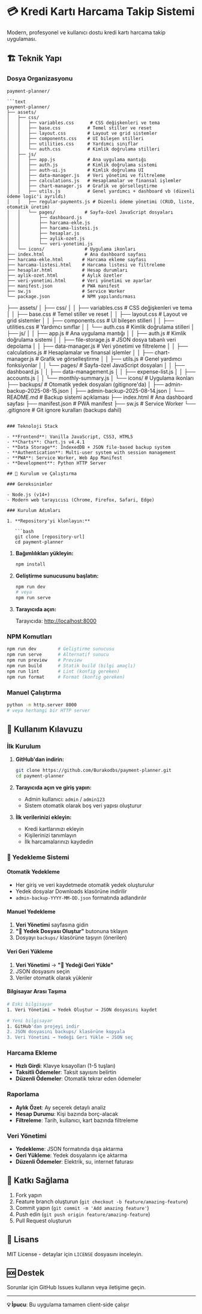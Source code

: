 # 💳 Kredi Kartı Harcama Takip Sistemi

Modern, profesyonel ve kullanıcı dostu kredi kartı harcama takip uygulaması.

## 🏗️ Teknik Yapı

### Dosya Organizasyonu
```
payment-planner/

```text
payment-planner/
├── assets/
│   ├── css/
│   │   ├── variables.css      # CSS değişkenleri ve tema
│   │   ├── base.css          # Temel stiller ve reset
│   │   ├── layout.css        # Layout ve grid sistemler
│   │   ├── components.css    # UI bileşen stilleri
│   │   ├── utilities.css     # Yardımcı sınıflar
│   │   └── auth.css          # Kimlik doğrulama stilleri
│   ├── js/
│   │   ├── app.js            # Ana uygulama mantığı
│   │   ├── auth.js           # Kimlik doğrulama sistemi
│   │   ├── auth-ui.js        # Kimlik doğrulama UI
│   │   ├── data-manager.js   # Veri yönetimi ve filtreleme
│   │   ├── calculations.js   # Hesaplamalar ve finansal işlemler
│   │   ├── chart-manager.js  # Grafik ve görselleştirme
│   │   ├── utils.js          # Genel yardımcı + dashboard vb (düzenli ödeme logic'i ayrıldı)
│   │   ├── regular-payments.js # Düzenli ödeme yönetimi (CRUD, liste, otomatik üretim)
│   │   └── pages/           # Sayfa-özel JavaScript dosyaları
│   │       ├── dashboard.js
│   │       ├── harcama-ekle.js
│   │       ├── harcama-listesi.js
│   │       ├── hesaplar.js
│   │       ├── aylik-ozet.js
│   │       └── veri-yonetimi.js
│   └── icons/               # Uygulama ikonları
├── index.html               # Ana dashboard sayfası
├── harcama-ekle.html       # Harcama ekleme sayfası
├── harcama-listesi.html    # Harcama listesi ve filtreleme
├── hesaplar.html           # Hesap durumları
├── aylik-ozet.html         # Aylık özetler
├── veri-yonetimi.html      # Veri yönetimi ve ayarlar
├── manifest.json           # PWA manifest
├── sw.js                   # Service Worker
└── package.json            # NPM yapılandırması
```
├── assets/
│   ├── css/
│   │   ├── variables.css      # CSS değişkenleri ve tema
│   │   ├── base.css          # Temel stiller ve reset
│   │   ├── layout.css        # Layout ve grid sistemler
│   │   ├── components.css    # UI bileşen stilleri
│   │   ├── utilities.css     # Yardımcı sınıflar
│   │   └── auth.css          # Kimlik doğrulama stilleri
│   ├── js/
│   │   ├── app.js            # Ana uygulama mantığı
│   │   ├── auth.js           # Kimlik doğrulama sistemi
│   │   ├── file-storage.js   # JSON dosya tabanlı veri depolama
│   │   ├── data-manager.js   # Veri yönetimi ve filtreleme
│   │   ├── calculations.js   # Hesaplamalar ve finansal işlemler
│   │   ├── chart-manager.js  # Grafik ve görselleştirme
│   │   ├── utils.js          # Genel yardımcı fonksiyonlar
│   │   └── pages/           # Sayfa-özel JavaScript dosyaları
│   │       ├── dashboard.js
│   │       ├── data-management.js
│   │       ├── expense-list.js
│   │       ├── accounts.js
│   │       └── monthly-summary.js
│   └── icons/               # Uygulama ikonları
├── backups/                 # Otomatik yedek dosyaları (gitignore'da)
│   ├── admin-backup-2025-08-15.json
│   ├── admin-backup-2025-08-14.json
│   └── README.md           # Backup sistemi açıklaması
├── index.html               # Ana dashboard sayfası
├── manifest.json           # PWA manifest
├── sw.js                   # Service Worker
└── .gitignore              # Git ignore kuralları (backups dahil)
```

### Teknoloji Stack

- **Frontend**: Vanilla JavaScript, CSS3, HTML5
- **Charts**: Chart.js v4.4.1
- **Data Storage**: IndexedDB + JSON file-based backup system
- **Authentication**: Multi-user system with session management
- **PWA**: Service Worker, Web App Manifest
- **Development**: Python HTTP Server

## 🚀 Kurulum ve Çalıştırma

### Gereksinimler

- Node.js (v14+)
- Modern web tarayıcısı (Chrome, Firefox, Safari, Edge)

### Kurulum Adımları

1. **Repository'yi klonlayın:**

   ```bash
   git clone [repository-url]
   cd payment-planner
   ```

1. **Bağımlılıkları yükleyin:**

   ```bash
   npm install
   ```

1. **Geliştirme sunucusunu başlatın:**

   ```bash
   npm run dev
   # veya
   npm run serve
   ```

1. **Tarayıcıda açın:**

   Tarayıcıda: <http://localhost:8000>

### NPM Komutları

```bash
npm run dev        # Geliştirme sunucusu
npm run serve      # Alternatif sunucu
npm run preview    # Preview
npm run build      # Statik build (bilgi amaçlı)
npm run lint       # Lint (konfig gereken)
npm run format     # Format (konfig gereken)
```

### Manuel Çalıştırma

```bash
python -m http.server 8000
# veya herhangi bir HTTP server
```

## 📖 Kullanım Kılavuzu

### İlk Kurulum

1. **GitHub'dan indirin:**
   ```bash
   git clone https://github.com/Burakodbs/payment-planner.git
   cd payment-planner
   ```

2. **Tarayıcıda açın ve giriş yapın:**
   - Admin kullanıcı: `admin` / `admin123`
   - Sistem otomatik olarak boş veri yapısı oluşturur

3. **İlk verilerinizi ekleyin:**
   - Kredi kartlarınızı ekleyin
   - Kişilerinizi tanımlayın
   - İlk harcamalarınızı kaydedin

### 💾 Yedekleme Sistemi

#### Otomatik Yedekleme
- Her giriş ve veri kaydetmede otomatik yedek oluşturulur
- Yedek dosyalar Downloads klasörüne indirilir
- `admin-backup-YYYY-MM-DD.json` formatında adlandırılır

#### Manuel Yedekleme
1. **Veri Yönetimi** sayfasına gidin
2. **"💾 Yedek Dosyası Oluştur"** butonuna tıklayın
3. Dosyayı `backups/` klasörüne taşıyın (önerilen)

#### Veri Geri Yükleme
1. **Veri Yönetimi** → **"📂 Yedeği Geri Yükle"**
2. JSON dosyasını seçin
3. Veriler otomatik olarak yüklenir

#### Bilgisayar Arası Taşıma
```bash
# Eski bilgisayar
1. Veri Yönetimi → Yedek Oluştur → JSON dosyasını kaydet

# Yeni bilgisayar  
1. GitHub'dan projeyi indir
2. JSON dosyasını backups/ klasörüne kopyala
3. Veri Yönetimi → Yedeği Geri Yükle → JSON seç
```

### Harcama Ekleme

- **Hızlı Girdi**: Klavye kısayolları (1-5 tuşları)
- **Taksitli Ödemeler**: Taksit sayısını belirtin
- **Düzenli Ödemeler**: Otomatik tekrar eden ödemeler

### Raporlama

- **Aylık Özet**: Ay seçerek detaylı analiz
- **Hesap Durumu**: Kişi bazında borç-alacak
- **Filtreleme**: Tarih, kullanıcı, kart bazında filtreleme

### Veri Yönetimi

- **Yedekleme**: JSON formatında dışa aktarma
- **Geri Yükleme**: Yedek dosyalarını içe aktarma
- **Düzenli Ödemeler**: Elektrik, su, internet faturası

## 🤝 Katkı Sağlama

1. Fork yapın
2. Feature branch oluşturun (`git checkout -b feature/amazing-feature`)
3. Commit yapın (`git commit -m 'Add amazing feature'`)
4. Push edin (`git push origin feature/amazing-feature`)
5. Pull Request oluşturun

## 📄 Lisans

MIT License - detaylar için `LICENSE` dosyasını inceleyin.

## 🆘 Destek

Sorunlar için GitHub Issues kullanın veya iletişime geçin.

---

**💡 İpucu**: Bu uygulama tamamen client-side çalışır
